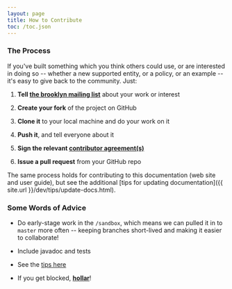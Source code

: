 ```yaml
---
layout: page
title: How to Contribute
toc: /toc.json
---
```


### The Process

If you've built something which you think others could use, or are interested in doing so -- 
whether a new supported entity, or a policy, or an example --
it's easy to give back to the community.  Just:

1. **Tell [the brooklyn mailing list](https://mail-archives.apache.org/mod_mbox/incubator-brooklyn-dev/)** about your work or interest

1. **Create your fork** of the project on GitHub

1. **Clone it** to your local machine and do your work on it

1. **Push it**, and tell everyone about it

1. **Sign the relevant [contributor agreement(s)]({{site.url}}/license/contributor-agreements/index.html)**

1. **Issue a pull request** from your GitHub repo

The same process holds for contributing to this documentation (web site and user guide),
but see the additional [tips for updating documentation]({{ site.url }}/dev/tips/update-docs.html).


### Some Words of Advice

* Do early-stage work in the ``/sandbox``, which means we can pulled it in to ``master`` more often --
  keeping branches short-lived and making it easier to collaborate!
               
* Include javadoc and tests

* See the [tips here]({{site.url}}/dev/tips/index.html)

* If you get blocked, **[hollar]({{site.url}}/meta/contact.html)**!
